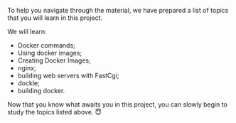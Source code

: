 To help you navigate through the material, we have prepared a list of topics that you will learn in this project.

We will learn:

- Docker commands;
- Using docker images;
- Creating Docker Images;
- nginx;
- building web servers with FastCgi;
- dockle;
- building docker.

Now that you know what awaits you in this project, you can slowly begin to study the topics listed above. 😇
